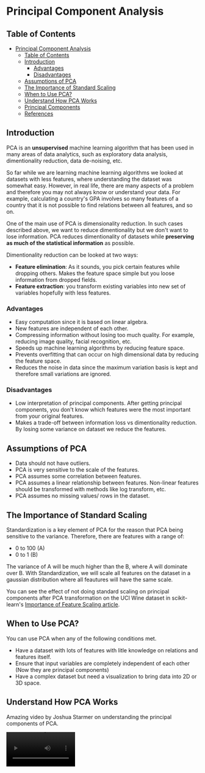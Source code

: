 # Principal Component Analysis

## Table of Contents

- [Principal Component Analysis](#principal-component-analysis)
  - [Table of Contents](#table-of-contents)
  - [Introduction](#introduction)
    - [Advantages](#advantages)
    - [Disadvantages](#disadvantages)
  - [Assumptions of PCA](#assumptions-of-pca)
  - [The Importance of Standard Scaling](#the-importance-of-standard-scaling)
  - [When to Use PCA?](#when-to-use-pca)
  - [Understand How PCA Works](#understand-how-pca-works)
  - [Principal Components](#principal-components)
  - [References](#references)

## Introduction

PCA is an **unsupervised** machine learning algorithm that has been used in many areas of data analytics, such as exploratory data analysis, dimentionality reduction, data de-noising, etc.

So far while we are learning machine learning algorithms we looked at datasets with less features, where understanding the dataset was somewhat easy. However, in real life, there are many aspects of a problem and therefore you may not always know or understand your data. For example, calculating a country's GPA involves so many features of a country that it is not possible to find relations between all features, and so on.

One of the main use of PCA is dimensionality reduction. In such cases described above, we want to reduce dimentionality but we don't want to lose information. PCA reduces dimentionality of datasets while **preserving as much of the statistical information** as possible.

Dimentionality reduction can be looked at two ways:

* **Feature elimination**: As it sounds, you pick certain features while dropping others. Makes the feature space simple but you loose information from dropped fields.
* **Feature extraction**: you transform existing variables into new set of variables hopefully with less features.
<!-- brief mean and variance definition, how they are important -->

### Advantages 

- Easy computation since it is based on linear algebra.
- New features are independent of each other.
- Compressing information without losing too much quality. For example, reducing image quality, facial recognition, etc.
- Speeds up machine learning algorithms by reducing feature space.
- Prevents overfitting that can occur on high dimensional data by reducing the feature space.
- Reduces the noise in data since the maximum variation basis is kept and therefore small variations are ignored.

### Disadvantages

- Low interpretation of principal components. After getting principal components, you don't know which features were the most important from your original features.
- Makes a trade-off between information loss vs dimentionality reduction. By losing some variance on dataset we reduce the features.

## Assumptions of PCA

- Data should not have outliers.
- PCA is very sensitive to the scale of the features.
- PCA assumes some correlation between features.
- PCA assumes a linear relationship between features. Non-linear features should be transformed with methods like log transform, etc.
- PCA assumes no missing values/ rows in the dataset.

## The Importance of Standard Scaling

Standardization is a key element of PCA for the reason that PCA being sensitive to the variance. Therefore, there are features with a range of:

- 0 to 100 (A)
- 0 to 1 (B)

The variance of A will be much higher than the B, where A will dominate over B. With Standardization, we will scale all features on the dataset in a gaussian distribution where all feautures will have the same scale.

You can see the effect of not doing standard scaling on principal components after PCA transformation on the UCI Wine dataset in scikit-learn's [Importance of Feature Scaling article](https://scikit-learn.org/stable/auto_examples/preprocessing/plot_scaling_importance.html).


## When to Use PCA?

You can use PCA when any of the following conditions met.

- Have a dataset with lots of features with litle knowledge on relations and features itself. 
- Ensure that input variables are completely independent of each other (Now they are principal components)
- Have a complex dataset but need a visualization to bring data into 2D or 3D space.
  
## Understand How PCA Works

Amazing video by Joshua Starmer on understanding the principal components of PCA.

<video src='https://youtu.be/FgakZw6K1QQ' width=180/>

## Principal Components

**1st principal component** is a linear combination of the original features where the maximum variance captured. It shows the direction of the highest variation in the data. No other component can have higher variation than the 1st principal component.

**2nd principal component** is also a linear combination of the original features, where the remaining variance captured and it is uncorrelated with the 1st principal component. If it is uncorrelated, it should be [orthogonal](https://en.wikipedia.org/wiki/Orthogonality), where the correlation of the two components are zero.

**All other principal components** follow the same concept, they capture the remaining largest variation where it is uncorrelated to the previous component. Therefore, in a `n x m` dimensional data, there can be `min(n - 1, p)` components.

## References

- https://setosa.io/ev/principal-component-analysis/
- StatQuest. “Principal Component Analysis (PCA), Step-by-Step” YouTube, Joshua Starmer, 3 Feb. 2015, https://youtu.be/FgakZw6K1QQ.
- https://builtin.com/data-science/step-step-explanation-principal-component-analysis